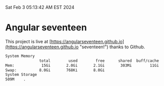 Sat Feb  3 05:13:42 AM EST 2024

# Angular seventeen


This project is live at [https://angularseventeen.github.io](https://angularseventeen.github.io "seventeen!") thanks to Github.

```bash
System Memory
               total        used        free      shared  buff/cache   available
Mem:            15Gi       2.0Gi       2.1Gi       303Mi        11Gi        13Gi
Swap:          8.0Gi       768Ki       8.0Gi
System Storage
509M	.
